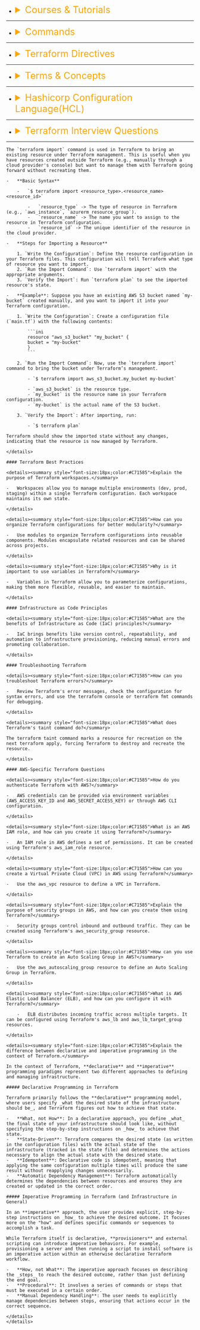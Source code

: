 -   <details><summary style="font-size:25px;color:Orange;text-align:left">Courses & Tutorials</summary>

    -   [AWS: TERRAFORM DOCUMENTATION](https://registry.terraform.io/providers/hashicorp/aws/latest/docs)
    -   [HCL Language Documentation](https://developer.hashicorp.com/terraform/language)
        -   [Expressions](https://developer.hashicorp.com/terraform/language/expressions)
    -   [TERRAFORM CLI](https://developer.hashicorp.com/terraform/cli)
    -   [Terraform Tips & Tricks: loops, if-statements, and more](https://www.youtube.com/watch?v=7S94oUTy2z4&list=PLiMWaCMwGJXmJdmfJjG3aK1IkU7oWvxIj&index=4)
    -   [50+ Terraform Molules](https://github.com/clouddrove?utf8=%E2%9C%93&q=terraform-&type=&language=)

    -   [Terraform Real World Use Case | Process SQS Messages With Lambda and Upload to S3 | 9886611117](https://www.youtube.com/watch?v=etru_8t7Dyk)
    -   [How do I deploy AWS Lambda using Terraform?](https://www.youtube.com/watch?v=JSR7U700h0U)
    -   [Master Terraform Interview Questions with this Easy Demo](https://www.youtube.com/watch?v=LPW3VriwLVs&list=PLH1ul2iNXl7v5qKBE62pp6GjmodSm5Wbb)
    -   [Terraform Interview ( Mock Interview )](https://www.youtube.com/watch?v=pCoCynze4Ag)

    #### Courses:

    -   [HashiCorp Terraform Associate Certification Course - Pass the Exam!](https://www.youtube.com/watch?v=V4waklkBC38)
    -   [HashiCorp Terraform Associate Certification Course (003) - Pass the Exam!](https://www.youtube.com/watch?v=SPcwo0Gq9T8&t=4685s)
    -   [Terraform by RahulWagh](https://www.youtube.com/playlist?list=PL7iMyoQPMtAOz187ezONf7pL8oGZRobYl)
        -   [CODE](https://github.com/in28minutes/devops-master-class/tree/master/terraform)
    -   [Complete Terraform Course - From BEGINNER to PRO! (Learn Infrastructure as Code)](https://www.youtube.com/watch?v=7xngnjfIlK4&t=178s)
    -   [Terraform Course - Automate your AWS cloud infrastructure](https://www.youtuzbe.com/watch?v=SLB_c_ayRMo&t=2725s)

    -   [How to Create AWS Lambda with Terraform? (API Gateway & GET/POST & IAM S3 Access & Dependencies)](https://antonputra.com/amazon/how-to-create-aws-lambda-with-terraform/)
    -   [AWS Lambda – Terraform Example with API Gateway](https://tekanaid.com/posts/aws-lambda-terraform-configuration-example-with-api-gateway#code)
    -   [Terraform to create AWS SNS | GitHub Actions](https://www.youtube.com/watch?v=e7P0TGwp1VA&t=679s)
    -   [Terraform to create AWS SNS and AWS SQS service which invokes AWS lambda function | GitHub Actions](https://www.youtube.com/watch?v=tTD5D9ZHYUc)

    </details>

---

-   <details><summary style="font-size:25px;color:Orange;text-align:left">Commands</summary>

    -   `terraform plane -refresh=false`
    -   `terraform plane console`
    -   `terraform plane -out iam.tfplane`
    -   `terraform apply -var-file=file_name`
    -   `terraform apply -var="db_user=myuser" -var="db_pass=secretpassword"`
    -   `$ terraform workspace list`
    -   `$ terraform workspace new production`

    -   `$ terraform init`
    -   `$ terraform plan`
    -   `$ terraform console`
    -   `$ terraform apply -refresh=false`
    -   `$ terraform plan -out iam.tfplan`
    -   `$ terraform apply "iam.tfplan"`
    -   `$ terraform apply -target="aws_iam_user.tf_iam_user"`
    -   `$ terraform destroy`
    -   `$ terraform validate`
    -   `$ terraform fmt`
    -   `$ terraform show`
    -   `$ export TF_VAR_iam_user_name_prefix = FROM_ENV_VARIABLE_IAM_PREFIX`
    -   `$ export TF_VAR_iam_user_name_prefix=FROM_ENV_VARIABLE_IAM_PREFIX`
    -   `$ terraform plan -refresh=false -var="iam_user_name_prefix=VALUE_FROM_COMMAND_LINE"`
    -   `$ terraform apply -target=aws_default_vpc.default`
    -   `$ terraform apply -target=data.aws_subnet_ids.default_subnets`
    -   `$ terraform apply -target=data.aws_ami_ids.aws_linux_2_latest_ids`
    -   `$ terraform apply -target=data.aws_ami.aws_linux_2_latest`
    -   `$ terraform workspace show`
    -   `$ terraform workspace new prod-env`
    -   `$ terraform workspace select default`
    -   `$ terraform workspace list`
    -   `$ terraform workspace select prod-env`

    </details>

---

-   <details><summary style="font-size:25px;color:Orange;text-align:left">Terraform Directives</summary>

    In Terraform, **directives** are instructions or statements that define the configuration and behavior of resources, modules, and providers within the infrastructure as code (IaC) setup. They are used to specify how Terraform should interact with the cloud or on-prem infrastructure. Each directive plays a role in structuring the configuration files and managing dependencies, resource provisioning, and lifecycle management.

    1. **terraform**

        - The `terraform` directive is used to configure Terraform itself, such as backend settings (where the state files are stored) and version constraints.
        - This is usually found at the top of the configuration file.

        ```ini
        terraform {
            backend "s3" {
                bucket = "my-terraform-state"
                key    = "state/terraform.tfstate"
                region = "us-west-2"
            }
        }
        ```

    2. **provider**

        - The `provider` directive specifies which infrastructure provider (e.g., AWS, Azure, Google Cloud) Terraform should interact with.
        - It defines the connection details like region, authentication, and API version.

        - Providers are responsible for interacting with APIs and exposing resources for a specific infrastructure platform (e.g., AWS, Azure, Google Cloud).
        - Providers are declared in the configuration file to specify the target platform and set configuration details.

        ```ini
        provider "aws" {
            region = "us-west-2"
        }
        ```

    3. **resource**

        - The `resource` directive is used to define a specific infrastructure component such as compute instances, storage, or networks.
        - It declares the type of resource and its configuration parameters.

        - A representation of an infrastructure object (e.g., virtual machines, databases, networks) that Terraform manages.
        - Resources are declared with a resource type and a unique name, and they define the desired state of the infrastructure.

        ```ini
        resource "RESOURCE_TYPE" "RESOURCE_NAME" {
            # Configuration settings for the resource

            ATTRIBUTE_NAME = ATTRIBUTE_VALUE
            # Additional attribute configurations
        }
        ```

        ```ini
        resource "aws_instance" "example" {
            ami           = "ami-12345678"
            instance_type = "t2.micro"
        }
        ```

    4. **variable**

        - The `variable` directive allows you to declare input variables that can be used to parameterize Terraform configurations, making them reusable and flexible.
        - Variables can have default values, types, and descriptions.
        - A parameter that can be passed to Terraform configurations to make them more dynamic and reusable.
        - Variables are declared in the configuration and can be assigned values directly or through variable files.
        - Input variables let you customize aspects of Terraform modules without altering the module's own source code. This functionality allows you to share modules across different Terraform configurations, making your module composable and reusable.
        - When you declare variables in the root module of your configuration, you can set their values using CLI options and environment variables. When you declare them in child modules, the calling module should pass values in the module block.
        - Each input variable accepted by a module must be declared using a variable block

        ```ini
        variable "instance_type" {
            description = "Type of EC2 instance"
            type        = string
            default     = "t2.micro"
        }
        ```

    5. **locals**

        - The `locals` directive allows you to define local values, which are temporary and can be used within the configuration to reduce repetition or encapsulate logic.
        - These values are computed once and then reused throughout the configuration.
        - A local value assigns a name to an expression, so you can use the name multiple times within a module instead of repeating the expression.

        ```ini
        locals {
            instance_name = "web-server"
            environment   = "production"
        }
        ```

    6. **output**

        - The `output` directive defines the information to be output after the Terraform run. This can include IP addresses, resource IDs, or any other relevant data generated during resource creation.
        - It helps users access important details of their infrastructure easily.
        - Values that are optionally exported from a Terraform configuration, providing a way to share information with other configurations.
        - Outputs are defined using the `output` block and can be used to display or pass values between configurations.
        - Output values make information about your infrastructure available on the command line, and can expose information for other Terraform configurations to use. Output values are similar to return values in programming languages.

        ```ini
            output "instance_ip" {
            value = aws_instance.example.public_ip
        }
        ```

    7. **module**

        - The `module` directive allows you to reuse Terraform code by encapsulating related resources and logic into a module, which can be called from other configurations.
        - It helps in organizing and sharing infrastructure code.
        - A self-contained unit of Terraform configuration that represents a set of resources and can be reused.
        - Modules are defined using the module block and can be sourced locally or from external repositories.
        - A module is a container for multiple resources that are used together.
        - Every Terraform configuration has at least one module, known as its root module, which consists of the resources defined in the .tf files in the main working directory.
        - A module can call other modules, which lets you include the child module's resources into the configuration in a concise way. Modules can also be called multiple times, either within the same configuration or in separate configurations, allowing resource configurations to be packaged and re-used.
        - To call a module means to include the contents of that module into the configuration with specific values for its input variables. Modules are called from within other modules using module blocks:
        - A module in Terraform is a set of Terraform configuration files that define a specific set of infrastructure resources and settings. It encapsulates related resources and configurations, making them reusable across multiple Terraform configurations.

        ```ini
        module "network" {
            source = "./modules/network"
            vpc_id = "vpc-12345678"
        }
        ```

    8. **data**

        - The `data` directive is used to fetch or read data from external resources without creating or modifying them. This is useful for fetching details about existing infrastructure components (like AMIs, VPCs, etc.).

        ```ini
        data "aws_ami" "example" {
            most_recent = true
            owners      = ["amazon"]
            filter {
                name   = "name"
                values = ["amzn2-ami-hvm-*"]
            }
        }
        ```

    9. **lifecycle**

        - The `lifecycle` directive inside a resource block is used to define special lifecycle management behaviors, such as preventing resource deletion or defining creation-time dependencies.

        ```ini
        resource "aws_s3_bucket" "example" {
            bucket = "my-bucket"
            lifecycle {
                prevent_destroy = true
            }
        }
        ```

    10. **provisioner**: The provisioner directive allows you to execute scripts or commands on a resource after it has been created or updated. Provisioners are typically used to configure resources (such as virtual machines) beyond the basic setup provided by the Terraform resource block. This might include installing software, configuring files, or setting up the environment after an instance or other resource is provisioned.

        ```ini
        provisioner "remote-exec" {
            inline = ["echo 'Wait until SSH is ready'"]

            connection {
            type        = "ssh"
            user        = local.ssh_user
            private_key = file(local.private_key_path)
            host        = aws_instance.nginx.public_ip
            }
        }
        provisioner "local-exec" {
            command = "ansible-playbook  -i ${aws_instance.nginx.public_ip}, --private-key ${local.private_key_path} nginx.yaml"
        }
        ```

    </details>

---

-   <details><summary style="font-size:25px;color:Orange;text-align:left">Terms & Concepts</summary>

    -   **Terraform Configuration**:

        -   A set of files written in HashiCorp Configuration Language (HCL) that describe the desired infrastructure state.
        -   The main configuration file is usually named `main.tf` and contains resource definitions, providers, variables, and other settings.
        -   In Terraform, several files are automatically generated to manage and track the state of your infrastructure, handle locks, and ensure consistent operations. These files are critical to the functionality of Terraform, ensuring that the infrastructure is created, updated, and destroyed correctly.

            -   **terraform.tfstate**:

                -   This file stores the current state of your infrastructure. It includes details about the resources that Terraform manages, their current configuration, and metadata.
                -   It's usually in JSON format and can be quite large, depending on the size and complexity of your infrastructure.
                -   It Should be stored securely because it contains sensitive information about your infrastructure.

            -   **terraform.tfstate.backup**:

                -   This file is a backup of the previous state. Before Terraform makes changes to your infrastructure, it creates a backup of the existing state in this file.
                -   It's useful in case something goes wrong during an apply, and you need to roll back to the previous state.
                -   While it's good to keep a backup, you might not want to version control it, especially if it contains sensitive information. Ensure it's stored securely.

            -   **terraform.lock.hcl**:

                -   This file is related to Terraform's dependency locking mechanism. It's used to lock down the versions of providers and modules to ensure that subsequent runs use the same versions as the original deployment.
                -   It's generally used in conjunction with terraform init and is crucial for ensuring consistency in a team or CI/CD environment.
                -   This file should be version controlled along with your Terraform configuration files. It ensures that everyone working on the project uses the same versions of providers and modules.

    -   **Infrastructure as Code (IaC)**:

        -   IaC is a methodology where infrastructure is defined and managed using code, allowing for versioning, automation, and consistency.
        -   Terraform is a popular cloud agnostic IaC tool used to provision, version, and manage infrastructure in a declarative manner.

    -   **Terraform CLI**:

        -   The command-line interface for interacting with Terraform, enabling users to apply, plan, and destroy infrastructure.
        -   Commands: Common commands include terraform init, terraform plan, terraform apply, and terraform destroy.

    -   **Terraform Cloud**:

        -   A hosted service by HashiCorp that provides collaboration, versioning, and automation features for Terraform configurations.
        -   Usage: Terraform Cloud facilitates remote execution of Terraform runs, workspace management, and collaboration among team members.

    #### Blocks:

    -   A block is a structural unit of configuration that defines specific behavior or configuration for resources, providers, modules, and other components. Blocks in Terraform contain settings or instructions in a declarative format and are the building blocks of a Terraform configuration file.
    -   Each block typically starts with a keyword (e.g., `resource`, `provider`, `variable`, etc.), followed by parameters or attributes that define the desired state or configuration for that specific entity. These blocks can be nested and often contain other blocks or key-value pairs.

    -   **Key Elements of a Block**:

        -   `Block Type`: The keyword that defines what kind of entity the block is configuring (e.g., `resource`, `provider`, `output`, etc.).
        -   `Block Label(s)`: Identifies the specific instance or name of the entity.
        -   `Attributes/Arguments`: Key-value pairs or other configurations inside the block that describe the properties of the entity.
        -   `Nested Blocks`: Other blocks inside a block that further refine its configuration.

    -   [Resource Block](https://developer.hashicorp.com/terraform/language/resources)

        ```ini
        resource "aws_instance" "example" {
            ami = "abc123"

            network_interface {
                # ...
            }
        }
        ```

    -   **[Data Block](https://developer.hashicorp.com/terraform/language/data-sources)** Block: In Terraform, the data block is used to retrieve and expose data from various sources, such as cloud providers, external APIs, or other Terraform-managed resources. The data retrieved using a data block can then be used within the Terraform configuration to make decisions, configure resources, or provide input values.

        -   In Terraform, the data specified within a data block is retrieved during the planning phase of the Terraform workflow. Specifically, the data retrieval occurs when Terraform executes the `terraform plan`, `terraform apply`, or `terraform refresh` commands. Here's how the data retrieval process works:

        -   `Plan Phase`:

            -   During the plan phase (terraform plan), Terraform examines the configuration files and determines the actions necessary to achieve the desired state described in the configuration.
            -   When Terraform encounters a data block, it evaluates the configuration settings specified within the block to determine how to retrieve the requested data.
            -   Terraform builds a dependency graph based on the relationships between resources and data sources, ensuring that data retrieval occurs in the correct order.

        -   `Data Retrieval`:

            -   Once Terraform has determined the dependencies and the order in which data sources should be queried, it begins the data retrieval process.
            -   Terraform communicates with the appropriate data sources (e.g., cloud providers, external APIs) based on the configuration settings specified within the data block.
            -   The data is retrieved from the sources and stored in memory within the Terraform process.

        -   `Dependency Resolution`:

            -   If a data block depends on other resources or data sources, Terraform ensures that those dependencies are resolved first before retrieving the data.
            -   For example, if a data block depends on an AWS VPC, Terraform will first ensure that the VPC resource is created or retrieved before attempting to query other data sources related to the VPC.

        -   `Plan Generation`:

            -   After retrieving the necessary data, Terraform incorporates that data into the plan it generates.
            -   The plan includes any changes or actions required to achieve the desired state described in the configuration, including the use of the retrieved data in resource configurations or other parts of the configuration.

        -   `Apply Phase`:

            -   During the apply phase (terraform apply), Terraform executes the actions specified in the plan, including the creation, modification, or deletion of resources, and applies any changes to the infrastructure.

    #### Meta-Arguments

    In Terraform, a **meta-argument** is a special argument that can be used with resources to control aspects of how those resources are managed rather than specifying properties of the resource itself. Meta-arguments give more control over lifecycle, dependencies, and iteration.

    1. **count**: The `count` meta-argument allows you to create multiple instances of a resource based on a given number.

        ```ini
        resource "aws_instance" "example" {
            count         = 3  # Creates 3 instances
            ami           = "ami-0c55b159cbfafe1f0"
            instance_type = "t2.micro"

            tags = {
                Name = "ExampleInstance-${count.index}"
            }
        }
        ```

        - In this example, Terraform creates 3 instances. The `count.index` is used to give each instance a unique name tag like `ExampleInstance-0`, `ExampleInstance-1`, and `ExampleInstance-2`.

    2. **for_each**: The `for_each` meta-argument allows you to create resources based on a map or a set, where each item is uniquely identified by a key.

        ```ini
        resource "aws_instance" "example" {
            for_each      = {
                "web" = "ami-0c55b159cbfafe1f0"
                "db"  = "ami-0a313d6098716f372"
            }
            ami           = each.value
            instance_type = "t2.micro"

            tags = {
                Name = "ExampleInstance-${each.key}"
            }
        }
        ```

        - In this example, Terraform creates two instances with different AMIs, one for `web` and one for `db`. Each instance gets a tag name of either `ExampleInstance-web` or `ExampleInstance-db`.

    3. **provider**: The `provider` meta-argument specifies which provider configuration should be used for a particular resource. This is useful if multiple provider configurations are defined.

        ```ini
        provider "aws" {
            alias  = "us_east"
            region = "us-east-1"
        }

        provider "aws" {
            alias  = "us_west"
            region = "us-west-2"
        }

        resource "aws_instance" "example" {
            provider      = aws.us_east  # Use the `us_east` provider configuration
            ami           = "ami-0c55b159cbfafe1f0"
            instance_type = "t2.micro"
        }
        ```

        - Here, Terraform uses the `us_east` provider configuration for this specific instance, even though other provider configurations are defined.

    4. **depends_on**: The `depends_on` meta-argument explicitly specifies dependencies for a resource. This ensures that the resource is created only after the specified dependencies have been created.

        ```ini
        resource "aws_security_group" "example_sg" {
        # Security group configuration
        }

        resource "aws_instance" "example_instance" {
            ami           = "ami-0c55b159cbfafe1f0"
            instance_type = "t2.micro"
            depends_on    = [aws_security_group.example_sg]  # Ensure SG is created first
        }
        ```

        - In this example, `example_instance` will only be created after `example_sg` has been created, ensuring proper ordering.

    5. **lifecycle**: The `lifecycle` meta-argument controls how Terraform manages changes to resources, including preventing deletion or customizing behavior during updates.

        ```ini
        resource "aws_instance" "example" {
            ami           = "ami-0c55b159cbfafe1f0"
            instance_type = "t2.micro"

            lifecycle {
                create_before_destroy = true  # Replace old instance only after new one is created
                prevent_destroy       = true  # Prevent accidental deletion
            }
        }
        ```

        - Here, `create_before_destroy` ensures that if an update requires replacement, the new resource is created before the old one is destroyed. `prevent_destroy` protects this instance from being accidentally deleted.

    6. **provisioner**: The `provisioner` meta-argument allows you to run scripts or commands on a resource after it has been created or destroyed. Common provisioners include `local-exec` (runs on the local machine) and `remote-exec` (runs on the remote resource).

        ```ini
        resource "aws_instance" "example" {
            ami           = "ami-0c55b159cbfafe1f0"
            instance_type = "t2.micro"

            provisioner "local-exec" {
                command = "echo ${self.private_ip} > instance_ip.txt"
            }
        }
        ```

    </details>

---

-   <details><summary style="font-size:25px;color:Orange;text-align:left">Hashicorp Configuration Language(HCL)</summary>

    -   [Terraform Configuration Syntex](https://developer.hashicorp.com/terraform/language/syntax/configuration)

    -   `Arguments`: An argument assigns a value to a particular name:

        ```ini
        image_id = "abc123"
        ```

        -   The identifier before the equals sign is the argument name, and the expression after the equals sign is the argument's value.

    -   `Identifiers`:

        -   Argument names, block type names, and the names of most Terraform-specific constructs like resources, input variables, etc. are all identifiers.
        -   Identifiers can contain letters, digits, underscores (`_`), and hyphens (`-`). The first character of an identifier must not be a digit, to avoid ambiguity with literal numbers.

    -   `Comments`: The Terraform language supports three different syntaxes for comments:

        -   `#` begins a single-line comment, ending at the end of the line.
        -   `//` also begins a single-line comment, as an alternative to `#`.
        -   `/*` and `*/` are start and end delimiters for a comment that might span over multiple lines.

    -   [`Modules`, `Variables` and `Outputs`](https://developer.hashicorp.com/terraform/language/values): If you're familiar with traditional programming languages, it can be useful to compare Terraform's

        -   `modules` to function definitions.
        -   `Input` variables are like function arguments.
        -   `Output` values are like function return values.
        -   `Local` values are like a function's temporary local variables.

    -   [Expressions in HCL](https://developer.hashicorp.com/terraform/language/expressions):

        -   **Other expression types:**

            -   For expressions
            -   Splat expressions
            -   Dynamic blocks
            -   Type constraints
            -   Version constraints

    -   [Meta-Arguments]()

    #### Collections

    1. `Lists`:

        - Lists define ordered collections of values. Example:

        ```ini
        # Declare a list of availability zones
        variable "availability_zones" {
            type    = list(string)
            default = ["us-west-2a", "us-west-2b", "us-west-2c"]
        }
        ```

    2. `Maps`:

        - Maps allow you to create key-value pairs for organizing and accessing data. Example:

        ```ini
        # Declare a map for tags
        variable "tags" {
            type    = map(string)
            default = { "env" : "dev", "app" : "web" }
        }
        ```

    3. `For Each`:

        - The for_each expression is used for resource iteration. Example:

        ```ini
        # Use for_each to create multiple instances of an AWS EC2 instance
        resource "aws_instance" "example" {
            for_each = toset(["a", "b", "c"])

            ami           = "ami-0c55b159cbfafe1f0"
            instance_type = "t2.micro"
        }

        # Define a set of instance names
        variable "instance_names" {
            type    = set(string)
            default = ["web", "db", "cache"]
        }

        # Create multiple instances using for_each
        resource "aws_instance" "example" {
            for_each = var.instance_names

            ami           = "ami-12345678"
            instance_type = "t2.micro"
            tags = {
                Name = each.key
            }
        }

        # Access set elements in a resource
        resource "aws_instance" "example" {
            for_each = var.instance_names

            ami           = "ami-12345678"
            instance_type = "t2.micro"
            tags = {
                Name = each.key
            }
        }


        # Define a map of instance configurations
        variable "instance_configurations" {
            type = map(object({
                ami           = string
                instance_type = string
            }))
            default = {
                web   = { ami = "ami-12345678", instance_type = "t2.micro" }
                db    = { ami = "ami-87654321", instance_type = "t2.small" }
                cache = { ami = "ami-56781234", instance_type = "t2.nano" }
            }
        }

        # Create multiple instances using for_each
        resource "aws_instance" "example" {
            for_each = var.instance_configurations

            ami           = each.value.ami
            instance_type = each.value.instance_type
            tags = {
                Name = each.key
            }
        }
        ```

    #### [Built-in Functions](https://developer.hashicorp.com/terraform/language/functions)

    </details>

---

-   <details><summary style="font-size:25px;color:Orange;text-align:left">Terraform Interview Questions</summary>

    #### Terraform Fundamentals

    <details><summary style="font-size:18px;color:#C71585">What is Terraform, and why is it used?</summary>

    **Terraform** is an open-source **Infrastructure as Code (IaC)** tool developed by HashiCorp that allows users to define, provision, and manage infrastructure resources in a declarative manner. Terraform enables the automation of infrastructure across various cloud platforms, data centers, and other service providers.

    ##### Why Terraform is Used:

    1. **Infrastructure as Code (IaC)**:

        - Terraform enables users to define infrastructure using **declarative configuration files** (written in HashiCorp Configuration Language, HCL, or JSON).
        - These files describe the desired state of your infrastructure, and Terraform ensures that this state is achieved and maintained.

    2. **Multi-Cloud and Multi-Provider Support**:

        - Terraform supports a wide range of cloud providers such as **AWS**, **Azure**, **Google Cloud**, and many others.
        - It also integrates with services and platforms like Kubernetes, GitHub, Datadog, etc., allowing you to manage diverse infrastructure in a unified way.

    3. **Declarative and Consistent**:

        - In a declarative approach, users define the desired outcome (e.g., "I want 3 EC2 instances"), and Terraform takes care of making it happen, rather than writing out step-by-step instructions.
        - Terraform manages the **dependency graph** of resources, ensuring that resources are created, updated, or destroyed in the correct order.

    4. **Automation and Orchestration**:

        - Terraform automates the provisioning, scaling, and de-provisioning of infrastructure resources.
        - It simplifies complex tasks by allowing users to define reusable modules, automatically handling configuration drift, and tracking dependencies across resources.

    5. **State Management**:

        - Terraform uses a **state file** (`terraform.tfstate`) to track the current state of the infrastructure. This allows Terraform to understand what changes need to be made in the infrastructure to match the desired state defined in the configuration.
        - This state can be stored locally or remotely (e.g., in S3, Terraform Cloud, etc.) for better collaboration and consistency.

    6. **Plan and Apply Workflow**:

        - Terraform allows users to **plan** changes before applying them with the `terraform plan` command, giving a detailed view of what actions will be taken (creating, modifying, or destroying resources).
        - After reviewing the plan, users can apply the changes with the `terraform apply` command, ensuring a controlled and auditable process for modifying infrastructure.

    7. **Version Control and Collaboration**:

        - Since infrastructure is defined as code, Terraform files can be stored in version control systems (such as Git), enabling versioning, collaboration, and auditing.
        - Teams can collaborate on infrastructure changes using pull requests, code reviews, and other version control practices.

    8. **Modularity and Reusability**:

        - Terraform allows users to create **modules** (collections of resources) that can be reused across different environments, projects, or teams, ensuring consistency and reducing duplication.

    9. **Provisioning Across Environments**:

        - Terraform can be used to manage infrastructure for **development**, **staging**, and **production** environments using the same codebase, enabling consistency and reducing configuration drift between environments.

    10. **Extensibility**:
        - Terraform supports **custom providers** and can be extended with plugins, making it highly flexible to manage infrastructure across various types of services or custom environments.

    ##### Example Terraform Use Cases:

    -   **Provisioning cloud resources** like virtual machines, networks, databases, and load balancers.
    -   **Managing multi-cloud infrastructure** by provisioning resources across AWS, GCP, and Azure in a unified way.
    -   **Creating and managing Kubernetes clusters** and deploying applications on them.
    -   **Managing infrastructure as code** for development, testing, and production environments with version control.
    -   **Automating infrastructure changes** and reducing manual intervention in infrastructure scaling or decommissioning.

    ##### Key Benefits of Terraform:

    -   **Consistency**: Ensures your infrastructure is always configured the way you want it to be.
    -   **Scalability**: Manages large-scale infrastructure and automates scaling as your needs grow.
    -   **Collaborative**: With version control, teams can work together on infrastructure changes, just like application code.
    -   **Infrastructure Auditing**: Every change is tracked and can be reviewed before being applied, leading to better governance and security.

    </details>

    <details><summary style="font-size:18px;color:#C71585">How do you handle dependency management between Terraform resources?</summary>

    -   Terraform automatically manages dependencies between resources. It understands the order in which resources need to be created or updated.

    </details>

    <details><summary style="font-size:18px;color:#C71585">Explain the concept of idempotency in Terraform.</summary>

    Idempotency ensures that running the same Terraform configuration multiple times results in the same infrastructure state, regardless of the initial state.

    </details>

    <details><summary style="font-size:18px;color:#C71585">What is the purpose of terraform block in Terraform configuration?</summary>

    The `terraform block` is a top-level configuration block that is used to define settings and configurations for Terraform itself. It is not directly related to the infrastructure being provisioned but rather controls how Terraform operates.

    In Terraform, the `terraform` block is a top-level configuration block that is used to define settings and configurations for Terraform itself. It is not directly related to the infrastructure being provisioned but rather controls how Terraform operates.

    1. **Specifying Backend Configuration**:
        - The `backend` section within the `terraform` block defines where Terraform stores the **state file**.
        - Backends can be local (default) or remote (e.g., S3, Azure Blob Storage, Google Cloud Storage).
    2. **Defining Required Providers**: The `required_providers` block specifies which providers Terraform will use, including their source and version constraints.
    3. **Setting Required Terraform Version**: The `required_version` attribute ensures that the Terraform configuration is compatible with a specific version or range of Terraform versions.
    4. **Enabling Experiments or Features**: Used to enable experimental features or feature flags in Terraform.
    5. **Using Terraform Cloud or Enterprise**: Configuration to use Terraform Cloud or Enterprise for remote operations and state management.
    6. **Controlling Dependency Lock Files**: Terraform uses a lock file (`.terraform.lock.hcl`) to record the provider versions being used. The `terraform` block can define settings for this behavior indirectly through provider configuration.

    -   **Example Full `terraform` Block**:

        ```ini
        terraform {
        required_version = ">= 1.3.0"

        backend "s3" {
            bucket         = "my-terraform-state"
            key            = "state/terraform.tfstate"
            region         = "us-east-1"
        }

        required_providers {
            aws = {
            source  = "hashicorp/aws"
            version = "~> 4.0"
            }
        }
        }
        ```

    -   In summary, The `terraform` block is primarily used to:
        -   Configure backend storage for the state file.
        -   Define provider dependencies.
        -   Set version constraints for Terraform.
        -   Enable features or manage Terraform Cloud/Enterprise settings.

    </details>

    <details><summary style="font-size:18px;color:#C71585">What is the purpose of Terraform providers?</summary>

    Providers in Terraform are responsible for understanding and interacting with APIs of specific infrastructure platforms. The "aws" provider, for example, manages resources on AWS.

    </details>

    <details><summary style="font-size:18px;color:#C71585">What is the Terraform configuration file, and what extension does it have?</summary>

    A Terraform configuration file is a script or a set of files written in HashiCorp Configuration Language (HCL) that defines the infrastructure and resources to be provisioned or managed by Terraform. These files typically have a `*.tf` extension. The configuration specifies the infrastructure components, their relationships, configurations, and other details necessary for provisioning and managing infrastructure.

    </details>

    <details><summary style="font-size:18px;color:#C71585">Explain the perpose of the <b>terraform init</b>, <b>terraform plan</b>, <b>terraform apply</b>, <b>terraform destroy</b> commands.</summary>

    -   `terraform init`: Initializes the Terraform working directory, downloading necessary provider plugins and configuring the backend.
    -   `terraform plan`: Creates an execution plan, displaying the changes Terraform will apply to the infrastructure without actually making modifications.
    -   `terraform apply`: Applies the planned changes to the infrastructure, creating or updating resources according to the Terraform configuration.
    -   `terraform destroy`: Initiates the destruction of provisioned resources, reverting the infrastructure to its pre-deployment state.

    </details>

    <details><summary style="font-size:18px;color:#C71585">Explain the purpose of the <b>terraform.tfstate</b>, <b>terraform.tfstate.backup</b>, and <b>terraform.lock.hcl</b> file.</summary>

    -   **terraform.tfstate**: It is the default Terraform state file that records the current state of the infrastructure managed by Terraform, including resource metadata, dependencies, and attribute values
    -   **terraform.tfstate.backup**: A backup of the previous state file (terraform.tfstate) created automatically before each terraform apply, providing a fallback in case of accidental data loss or errors during the apply process.
    -   **terraform.lock.hcl**: The `terraform.lock.hcl` file is a lock file generated by Terraform when using Terraform 0.14 and later versions. It is used to lock the versions of providers and modules used in a Terraform configuration to ensure reproducibility and consistency across different environments and executions.

        -   `Purpose`:

            -   The `terraform.lock.hcl` file records the exact versions of providers and modules used in a Terraform configuration when it is initialized or updated.
            -   It serves as a lock file to freeze the versions of dependencies, preventing unexpected changes in the versions of providers and modules during subsequent executions.

        -   `Usage`:

            -   When running `terraform init`, Terraform checks for the presence of the `terraform.lock.hcl` file in the working directory.
            -   If the lock file exists, Terraform installs the exact versions of providers and modules specified in the file, ensuring that the same versions are used consistently across environments.
            -   If the lock file does not exist, Terraform generates one based on the current configuration and installed versions of providers and modules.

        -   `Managing Dependencies`:

            -   The `terraform.lock.hcl` file simplifies dependency management by providing a deterministic way to specify and track dependencies.
            -   It helps avoid unexpected changes in dependencies due to updates or changes in upstream sources, ensuring that infrastructure deployments are reproducible and reliable.

        -   By using the `terraform.lock.hcl` file, Terraform users can achieve greater confidence in the consistency and reliability of their infrastructure deployments, as it helps ensure that the same versions of providers and modules are used across different environments and executions.

    </details>

    <details><summary style="font-size:18px;color:#C71585">What is Terraform backend? Explain the purpose of Terraform Backends.</summary>

    -   Terraform backend is a configuration block that defines where and how Terraform stores its state files. The state file contains information about the infrastructure managed by Terraform, such as resource metadata, dependencies, and attribute values.
    -   There are various types of backends supported by Terraform, including local, remote, and enhanced backends. Some popular backends include:

        -   `Local Backend`: Stores the state file on the local disk. This is the default if no backend configuration is provided. It is suitable for solo developers working on small projects.
        -   `Remote Backends` (e.g., Amazon S3, Azure Storage, Google Cloud Storage): Store the state file remotely, allowing collaboration and better management of infrastructure. Remote backends often include additional features like state locking to prevent conflicts during concurrent operations.
        -   `Terraform Cloud/Enterprise Backend`: Terraform Cloud and Terraform Enterprise are managed services that provide collaboration features, remote state storage, and other enterprise-level capabilities.

    </details>

    <details><summary style="font-size:18px;color:#C71585">What is Terraform remote state, and why is it used?</summary>

    **Terraform remote state** refers to storing the state file (`terraform.tfstate`) in a remote location rather than on the local filesystem. This allows multiple users and systems to access and work with the state in a shared environment, facilitating collaboration and improving consistency.

    ##### Why Terraform Remote State is Used:

    1. **Collaboration**:

        - When multiple team members are working on the same infrastructure, having a **shared state** is essential. Local state files are isolated and do not reflect changes made by others, leading to inconsistencies. Remote state allows all team members to work with the same, up-to-date state.
        - For example, if one user provisions a resource and another user runs Terraform commands locally, the latter might inadvertently overwrite the existing resources. Remote state ensures everyone uses the latest state of the infrastructure.

    2. **State Locking**:
        - Remote state storage typically supports **state locking**, which prevents multiple users from modifying the state file at the same time. This helps avoid conflicts and ensures that only one `terraform apply` operation runs at a time.
        - When a user starts running Terraform operations, the state is locked until the operation completes. This locking mechanism is crucial for preventing race conditions and state corruption in collaborative environments.
    3. **Security**:

        - Local state files may contain **sensitive information**, such as secrets, credentials, or access keys. Storing the state file remotely in a secure environment (e.g., an S3 bucket with encryption and access control) is a best practice to avoid security risks associated with exposing sensitive data.
        - In a remote setup, you can enforce encryption at rest and in transit, access control policies, and audit logging to secure the state file properly.

    4. **Consistency Across Environments**:

        - Remote state ensures that different environments (e.g., development, staging, production) share the correct state files for their respective configurations. This reduces the risk of applying changes to the wrong environment, which can occur if state files are managed locally.

    5. **Team Collaboration in CI/CD Pipelines**:

        - When using CI/CD pipelines to automate infrastructure changes, storing state remotely ensures that pipeline jobs and other users have access to the latest state.
        - For example, when running automated tests or deployments in a pipeline, remote state ensures that the infrastructure matches the desired configuration and that all jobs work from the same infrastructure state.

    6. **Backups and Recovery**:
        - Remote backends like S3, GCS, or Terraform Cloud can be configured to automatically create **versioned backups** of your state files, making it easy to roll back if something goes wrong or if state corruption occurs.

    ##### Common Backends for Remote State:

    Terraform supports a wide variety of **remote backends** for storing state, some of the most commonly used ones include:

    -   **Amazon S3** (with DynamoDB for state locking)
    -   **Google Cloud Storage (GCS)**
    -   **Azure Blob Storage**
    -   **HashiCorp's Terraform Cloud/Enterprise**
    -   **Consul**
    -   **PostgreSQL**
    -   **Artifactory**

    ##### Example of Configuring Remote State in Terraform:

    Here’s how you can configure remote state with **Amazon S3** as the storage backend and **DynamoDB** for state locking.

    ```ini
    terraform {
    backend "s3" {
        bucket         = "my-terraform-state-bucket"
        key            = "project/terraform.tfstate"
        region         = "us-west-2"
        encrypt        = true
        dynamodb_table = "terraform-state-lock"
    }
    }
    ```

    ###### Explanation:

    -   **`bucket`**: The S3 bucket where the state file will be stored.
    -   **`key`**: The path to the state file in the bucket (useful if multiple projects share the same bucket).
    -   **`region`**: The AWS region where the bucket resides.
    -   **`encrypt`**: Ensures the state file is encrypted at rest in S3.
    -   **`dynamodb_table`**: Specifies the DynamoDB table to use for state locking, preventing concurrent state modifications.

    ##### Benefits of Remote State:

    1. **Centralized Management**: Remote state ensures a single source of truth for the infrastructure's current state, avoiding discrepancies and making it easier to manage the infrastructure lifecycle across teams and environments.
    2. **Locking and Concurrency**: With state locking, it avoids the risk of multiple users or processes modifying the state simultaneously, preventing potential conflicts and corruption.
    3. **Security and Access Control**: Sensitive data is securely stored and managed in a centralized, secure backend, allowing for better access control, encryption, and audit logging.
    4. **Collaboration**: Facilitates collaboration by allowing multiple team members to access and modify infrastructure using the same state file, ensuring consistency across their work.
    5. **Consistency Across Environments**: Remote state enables consistent infrastructure management across different environments (e.g., development, staging, production).

    ##### Use Cases for Remote State:

    -   **Team Collaboration**: In teams where multiple engineers work on the same infrastructure project.
    -   **CI/CD Pipelines**: For automated workflows, remote state ensures consistent access to the latest state across pipeline jobs.
    -   **Production Infrastructure**: Remote state is essential when managing critical infrastructure that requires versioned state, security, and auditability.
    -   **Multi-Environment Setup**: Managing different environments (development, staging, production) and ensuring that each environment has its own consistent state file.

    ##### Summary:

    **Terraform remote state** allows the state file to be stored in a shared, secure, and centralized location rather than locally. It enables collaboration, prevents state corruption through locking, and improves security by supporting secure backends like S3, GCS, or Terraform Cloud. Remote state is crucial for managing large-scale infrastructure with multiple users or in production environments where consistency and security are vital.

    </details>

    <details><summary style="font-size:18px;color:#C71585">How does Terraform handle secrets or sensitive information?</summary>

    Terraform provides the sensitive argument for variables to mark sensitive information. Secrets can also be stored in environment variables.

    Terraform provides several mechanisms for handling secrets or sensitive information securely:

    -   **Sensitive Data Handling**: Terraform offers the sensitive argument to mark sensitive values within resources. When a value is marked as sensitive, Terraform will prevent it from being displayed in the plan or any output, including state files.

        ```ini
        resource "aws_secretsmanager_secret" "example" {
            name = "example"
            secret_string = "super_secret_value"
            sensitive = true
        }
        ```

    -   **Backend Configuration**: Terraform's backend configuration can be used to specify where state data is stored. It is recommended to use a backend that supports encryption and access control, such as Amazon S3 with server-side encryption enabled.

        ```ini
        terraform {
            backend "s3" {
                bucket = "example-bucket"
                key = "terraform/state.tfstate"
                region = "us-east-1"
                dynamodb_table = "terraform-lock"
                encrypt = true
            }
        }
        ```

    -   **Input Variables and Environment Variables**: Input variables can be defined in Terraform configuration files to parameterize configurations. When sensitive information is required as input, it is recommended to use environment variables or input variables defined in separate files that are not checked into source control.

        ```ini
        variable "db_password" {
            type = string
            default = ""
        }
        ```

    -   **Provider Credentials**: Provider credentials, such as AWS access keys or Azure Service Principal credentials, should be managed using secure mechanisms provided by the respective cloud provider. For example, AWS IAM roles or Azure Managed Identities can be used to provide credentials securely without exposing them in Terraform configuration files.
    -   **Secrets Management Integration**: Terraform integrates with third-party secrets management solutions, such as HashiCorp Vault or AWS Secrets Manager, to manage sensitive information securely. These solutions can be used to store and retrieve secrets dynamically during Terraform execution.

        ```ini
        data "aws_secretsmanager_secret" "example" {
            name = "example"
        }

        resource "aws_db_instance" "example" {
        # ...
            password = data.aws_secretsmanager_secret.example.secret_string
        }
        ```

    By leveraging these mechanisms, Terraform enables secure handling of secrets and sensitive information, reducing the risk of exposure and ensuring compliance with security best practices.

    </details>

    <details><summary style="font-size:18px;color:#C71585">How do you handle rolling updates or blue-green deployments using Terraform?</summary>

    Terraform provides features like count and launch_template to manage rolling updates or blue-green deployments.

    </details>

    <details><summary style="font-size:18px;color:#C71585">What is the terraform import command? How is it used</summary>

    -   The terraform import command in Terraform is used to bring an existing resource under Terraform management. This is particularly useful when you have infrastructure that was created outside of Terraform, and you want to start managing it using Terraform without recreating or modifying the resource.
    -   `$ terraform import aws_instance.example i-0c1234567890abcdef`
    -   After running terraform import, Terraform will create an entry in the state file (terraform.tfstate) for the imported resource. However, this doesn't automatically generate a Terraform configuration for the resource. You'll need to manually write the Terraform configuration to match the existing resource's configuration.
    -   Once the resource is imported and you've created a corresponding Terraform configuration, you can use Terraform commands like terraform plan and terraform apply to manage the resource going forward.
    -   Keep in mind that not all resources are fully importable, and you might need to manually configure additional settings in your Terraform configuration to match the existing resource's configuration. Always refer to the Terraform documentation for specifics on each resource type.

---

    The `terraform import` command is used in Terraform to bring an existing resource under Terraform management. This is useful when you have resources created outside Terraform (e.g., manually through a cloud provider's console) but want to manage them with Terraform going forward without recreating them.

    -   **Basic Syntax**

        -   `$ terraform import <resource_type>.<resource_name> <resource_id>`

            -   `resource_type` -> The type of resource in Terraform (e.g., `aws_instance`, `azurerm_resource_group`).
            -   `resource_name` -> The name you want to assign to the resource in Terraform configuration.
            -   `resource_id` -> The unique identifier of the resource in the cloud provider.

    -   **Steps for Importing a Resource**

        1. `Write the Configuration`: Define the resource configuration in your Terraform files. This configuration will tell Terraform what type of resource you want to import.
        2. `Run the Import Command`: Use `terraform import` with the appropriate arguments.
        3. `Verify the Import`: Run `terraform plan` to see the imported resource's state.

    -   **Example**: Suppose you have an existing AWS S3 bucket named `my-bucket` created manually, and you want to import it into your Terraform configuration.

        1. `Write the Configuration`: Create a configuration file (`main.tf`) with the following contents:

            ```ini
            resource "aws_s3_bucket" "my_bucket" {
            bucket = "my-bucket"
            }
            ```

        2. `Run the Import Command`: Now, use the `terraform import` command to bring the bucket under Terraform’s management.

            - `$ terraform import aws_s3_bucket.my_bucket my-bucket`

            - `aws_s3_bucket` is the resource type.
            - `my_bucket` is the resource name in your Terraform configuration.
            - `my-bucket` is the actual name of the S3 bucket.

        3. `Verify the Import`: After importing, run:

            - `$ terraform plan`

    Terraform should show the imported state without any changes, indicating that the resource is now managed by Terraform.

    </details>

    #### Terraform Best Practices

    <details><summary style="font-size:18px;color:#C71585">Explain the purpose of Terraform workspaces.</summary>

    -   Workspaces allow you to manage multiple environments (dev, prod, staging) within a single Terraform configuration. Each workspace maintains its own state.

    </details>

    <details><summary style="font-size:18px;color:#C71585">How can you organize Terraform configurations for better modularity?</summary>

    -   Use modules to organize Terraform configurations into reusable components. Modules encapsulate related resources and can be shared across projects.

    </details>

    <details><summary style="font-size:18px;color:#C71585">Why is it important to use variables in Terraform?</summary>

    -   Variables in Terraform allow you to parameterize configurations, making them more flexible, reusable, and easier to maintain.

    </details>

    #### Infrastructure as Code Principles

    <details><summary style="font-size:18px;color:#C71585">What are the benefits of Infrastructure as Code (IaC) principles?</summary>

    -   IaC brings benefits like version control, repeatability, and automation to infrastructure provisioning, reducing manual errors and promoting collaboration.

    </details>

    #### Troubleshooting Terraform

    <details><summary style="font-size:18px;color:#C71585">How can you troubleshoot Terraform errors?</summary>

    -   Review Terraform's error messages, check the configuration for syntax errors, and use the terraform console or terraform fmt commands for debugging.

    </details>

    <details><summary style="font-size:18px;color:#C71585">What does Terraform's taint command do?</summary>

    The terraform taint command marks a resource for recreation on the next terraform apply, forcing Terraform to destroy and recreate the resource.

    </details>

    #### AWS-Specific Terraform Questions

    <details><summary style="font-size:18px;color:#C71585">How do you authenticate Terraform with AWS?</summary>

    -   AWS credentials can be provided via environment variables (AWS_ACCESS_KEY_ID and AWS_SECRET_ACCESS_KEY) or through AWS CLI configuration.

    </details>

    <details><summary style="font-size:18px;color:#C71585">What is an AWS IAM role, and how can you create it using Terraform?</summary>

    -   An IAM role in AWS defines a set of permissions. It can be created using Terraform's aws_iam_role resource.

    </details>

    <details><summary style="font-size:18px;color:#C71585">How can you create a Virtual Private Cloud (VPC) in AWS using Terraform?</summary>

    -   Use the aws_vpc resource to define a VPC in Terraform.

    </details>

    <details><summary style="font-size:18px;color:#C71585">Explain the purpose of security groups in AWS, and how can you create them using Terraform?</summary>

    -   Security groups control inbound and outbound traffic. They can be created using Terraform's aws_security_group resource.

    </details>

    <details><summary style="font-size:18px;color:#C71585">How can you use Terraform to create an Auto Scaling Group in AWS?</summary>

    -   Use the aws_autoscaling_group resource to define an Auto Scaling Group in Terraform.

    </details>

    <details><summary style="font-size:18px;color:#C71585">What is AWS Elastic Load Balancer (ELB), and how can you configure it with Terraform?</summary>

        -   ELB distributes incoming traffic across multiple targets. It can be configured using Terraform's aws_lb and aws_lb_target_group resources.

    </details>

    <details><summary style="font-size:18px;color:#C71585">Explain the difference between declarative and imperative programming in the context of Terraform.</summary>

    In the context of Terraform, **declarative** and **imperative** programming paradigms represent two different approaches to defining and managing infrastructure.

    ##### Declarative Programming in Terraform

    Terraform primarily follows the **declarative** programming model, where users specify _what the desired state of the infrastructure should be_, and Terraform figures out how to achieve that state.

    -   **What, not How**: In a declarative approach, you define _what_ the final state of your infrastructure should look like, without specifying the step-by-step instructions on _how_ to achieve that state.
    -   **State-Driven**: Terraform compares the desired state (as written in the configuration files) with the actual state of the infrastructure (tracked in the state file) and determines the actions necessary to align the actual state with the desired state.
    -   **Idempotent**: Declarative code is idempotent, meaning that applying the same configuration multiple times will produce the same result without reapplying changes unnecessarily.
    -   **Automatic Dependency Management**: Terraform automatically determines the dependencies between resources and ensures they are created or updated in the correct order.

    ##### Imperative Programming in Terraform (and Infrastructure in General)

    In an **imperative** approach, the user provides explicit, step-by-step instructions on _how_ to achieve the desired outcome. It focuses more on the "how" and defines specific commands or sequences to accomplish a task.

    While Terraform itself is declarative, **provisioners** and external scripting can introduce imperative behaviors. For example, provisioning a server and then running a script to install software is an imperative action within an otherwise declarative Terraform workflow.

    -   **How, not What**: The imperative approach focuses on describing the _steps_ to reach the desired outcome, rather than just defining the end goal.
    -   **Procedural**: It involves a series of commands or steps that must be executed in a certain order.
    -   **Manual Dependency Handling**: The user needs to explicitly manage dependencies between steps, ensuring that actions occur in the correct sequence.

    </details>
    </details>
